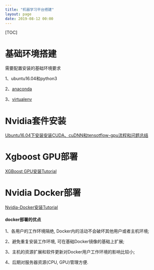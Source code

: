 ```yaml
---
title: "机器学习平台搭建"
layout: page
date: 2019-08-12 00:00
---
```

[TOC]

# 基础环境搭建
需要配置安装的基础环境要求

1、ubuntu16.04和python3

2、[anaconda](https://sthsf.github.io/wiki/Linux%20Tricks/annaconda%E4%BD%BF%E7%94%A8%E6%95%99%E7%A8%8B.html)

3、[virtualenv](https://sthsf.github.io/wiki/Linux%20Tricks/virtualenv使用教程.html)


# Nvidia套件安装

[Ubuntu16.04下安装安装CUDA、cuDNN和tensotflow-gpu流程和问题总结](https://sthsf.github.io/wiki/Algorithm/DeepLearning/Tensorflow%E5%AD%A6%E4%B9%A0%E7%AC%94%E8%AE%B0/Tensorflow%E5%9F%BA%E7%A1%80%E7%9F%A5%E8%AF%86---Tensorflow-gpu%E7%89%88%E6%9C%AC%E5%AE%89%E8%A3%85(3)%20.html)

# Xgboost GPU部署

[XGBoost GPU安装Tutorial](https://sthsf.github.io/wiki/Algorithm/EnsembleMethod/EnsembleLearning/XGBoost%20GPU%E5%AE%89%E8%A3%85.html)

# Nvidia Docker部署

[Nvidia-Docker安装Tutorial](https://sthsf.github.io/wiki/Linux%20Tricks/nvidia-docker安装.html)

#### docker部署的优点
1、各用户的工作环境隔绝, Docker内的活动不会破坏其他用户或者主机环境;

2、避免重复安装工作环境, 可在基础Docker镜像的基础上扩展;

3、主机的资源扩展和软件更新对Docker用户工作环境的影响比较小;

4、后期对服务器资源(CPU, GPU)管理方便.